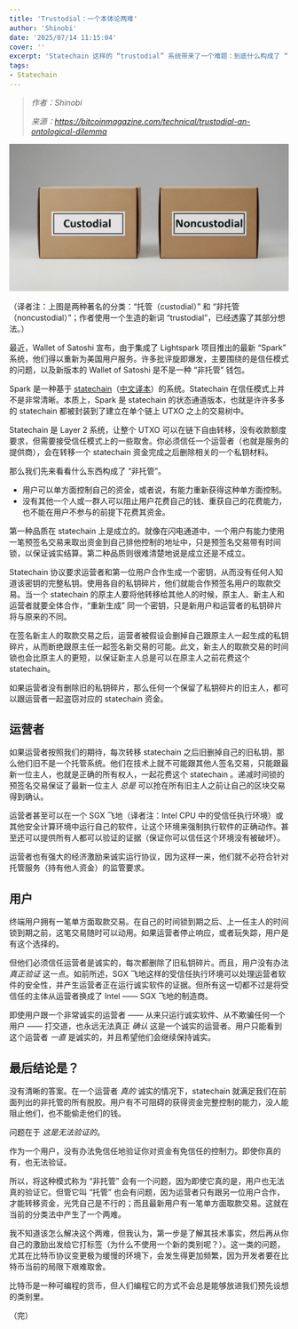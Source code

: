 ```yaml
---
title: 'Trustodial：一个本体论两难'
author: 'Shinobi'
date: '2025/07/14 11:15:04'
cover: ''
excerpt: 'Statechain 这样的 “trustodial” 系统带来了一个难题：到底什么构成了 “自主保管”？'
tags:
- Statechain
---
```



> *作者：Shinobi*
> 
> *来源：<https://bitcoinmagazine.com/technical/trustodial-an-ontological-dilemma>*



![Trustodial-1024x538](../images/trustodial-an-ontological-dilemma/Trustodial-1024x538.png)

（译者注：上图是两种著名的分类：“托管（custodial）” 和 “非托管（noncustodial）”；作者使用一个生造的新词 “trustodial”，已经透露了其部分想法。）

最近，Wallet of Satoshi 宣布，由于集成了 Lightspark 项目推出的最新 “Spark” 系统，他们得以重新为美国用户服务。许多批评旋即爆发，主要围绕的是信任模式的问题，以及新版本的 Wallet of Satoshi 是不是一种 “非托管” 钱包。

Spark 是一种基于 [statechain](https://bitcoinmagazine.com/technical/bitcoin-layer-2-statechains)（[中文译本](https://www.btcstudy.org/2025/06/21/bitcoin-layer-2-statechains-by-shinobi/)）的系统。Statechain 在信任模式上并不是非常清晰。本质上，Spark 是 statechain 的状态通道版本，也就是许许多多的 statechain 都被封装到了建立在单个链上 UTXO 之上的交易树中。

Statechain 是 Layer 2 系统，让整个 UTXO 可以在链下自由转移，没有收款额度要求，但需要接受信任模式上的一些取舍。你必须信任一个运营者（也就是服务的提供商），会在转移一个 statechain 资金完成之后删除相关的一个私钥材料。

那么我们先来看看什么东西构成了 “非托管”。

- 用户可以单方面控制自己的资金，或者说，有能力重新获得这种单方面控制。
- 没有其他一个人或一群人可以阻止用户花费自己的钱、重获自己的花费能力，也不能在用户不参与的前提下花费其资金。

第一种品质在 statechain 上是成立的。就像在闪电通道中，一个用户有能力使用一笔预签名交易来取出资金到自己排他控制的地址中，只是预签名交易带有时间锁，以保证诚实结算。第二种品质则很难清楚地说是成立还是不成立。

Statechain 协议要求运营者和第一位用户合作生成一个密钥，从而没有任何人知道该密钥的完整私钥。使用各自的私钥碎片，他们就能合作预签名用户的取款交易。当一个 statechain 的原主人要将他转移给其他人的时候，原主人、新主人和运营者就要全体合作，“重新生成” 同一个密钥，只是新用户和运营者的私钥碎片将与原来的不同。

在签名新主人的取款交易之后，运营者被假设会删掉自己跟原主人一起生成的私钥碎片，从而断绝跟原主任一起签名新交易的可能。此文，新主人的取款交易的时间锁也会比原主人的更短，以保证新主人总是可以在原主人之前花费这个 statechain。

如果运营者没有删除旧的私钥碎片，那么任何一个保留了私钥碎片的旧主人，都可以跟运营者一起盗窃对应的 statechain 资金。

## 运营者

如果运营者按照我们的期待，每次转移 statechain 之后旧删掉自己的旧私钥，那么他们旧不是一个托管系统。他们在技术上就不可能跟其他人签名交易，只能跟最新一位主人，也就是正确的所有权人，一起花费这个 statechain 。递减时间锁的预签名交易保证了最新一位主人 *总是* 可以抢在所有旧主人之前让自己的区块交易得到确认。

运营者甚至可以在一个 SGX 飞地（译者注：Intel CPU 中的受信任执行环境）或其他安全计算环境中运行自己的软件，让这个环境来强制执行软件的正确动作。甚至还可以提供所有人都可以验证的证据（保证你可以信任这个环境没有被破坏）。

运营者也有强大的经济激励来诚实运行协议，因为这样一来，他们就不必符合针对托管服务（持有他人资金）的监管要求。

## 用户

终端用户拥有一笔单方面取款交易。在自己的时间锁到期之后、上一任主人的时间锁到期之前，这笔交易随时可以动用。如果运营者停止响应，或者玩失踪，用户是有这个选择的。

但他们必须信任运营者是诚实的，每次都删除了旧私钥碎片。而且，用户没有办法 *真正验证* 这一点。如前所述，SGX 飞地这样的受信任执行环境可以处理运营者软件的安全性，并产生运营者正在运行诚实软件的证据。但所有这一切都不过是将受信任的主体从运营者换成了 Intel —— SGX 飞地的制造商。

即使用户跟一个非常诚实的运营者 —— 从来只运行诚实软件、从不欺骗任何一个用户 —— 打交道，也永远无法真正 *确认* 这是一个诚实的运营者。用户只能看到这个运营者 *一直* 是诚实的，并且希望他们会继续保持诚实。

## 最后结论是？

没有清晰的答案。在一个运营者 *真的* 诚实的情况下，statechain 就满足我们在前面列出的非托管的所有脱胶。用户有不可阻碍的获得资金完整控制的能力，没人能阻止他们，也不能偷走他们的钱。

问题在于 *这是无法验证的*。

作为一个用户，没有办法免信任地验证你对资金有免信任的控制力。即使你真的有，也无法验证。

所以，将这种模式称为 “非托管” 会有一个问题，因为即使它真的是，用户也无法真的验证它。但管它叫 “托管” 也会有问题，因为运营者只有跟另一位用户合作，才能转移资金，光凭自己是不行的；而且最新用户有一笔单方面取款交易。这就在当前的分类法中产生了一个两难。

我不知道该怎么解决这个两难，但我认为，第一步是了解其技术事实，然后再从你自己的激励出发给它打标签（为什么不使用一个新的类别呢？）。这一类的问题，尤其在比特币协议变更极为缓慢的环境下，会发生得更加频繁，因为开发者要在比特币当前的局限下艰难取舍。

比特币是一种可编程的货币，但人们编程它的方式不会总是能够放进我们预先设想的类别里。

（完）
